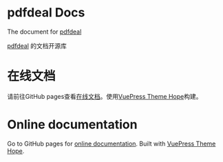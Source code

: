 # pdfdeal Docs

The document for  [pdfdeal](https://github.com/NoEdgeAI/pdfdeal)

[pdfdeal](https://github.com/NoEdgeAI/pdfdeal) 的文档开源库

# 在线文档
请前往GitHub pages查看[在线文档](https://NoEdgeAI.github.io/pdfdeal-docs/zh/)。使用[VuePress Theme Hope](https://theme-hope.vuejs.press/zh/)构建。


# Online documentation
Go to GitHub pages for [online documentation](https://NoEdgeAI.github.io/pdfdeal-docs). Built with [VuePress Theme Hope](https://theme-hope.vuejs.press).
